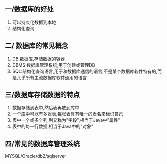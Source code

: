 ## 一/数据库的好处

1. 可以持久化数据到本地
2. 结构化查询

## 二/ 数据库的常见概念

1. DB:数据库,存储数据的容器
2. DBMS:数据库管理系统,用于创建或管理DB
3. SQL:结构化查询语言,用于和数据库通信的语言,不是某个数据库软件特有的,而是几乎所有主流数据库软件通用的语言

## 三/数据库存储数据的特点

1. 数据存储到表中,然后表再放到库中
2. 一个库中可以有多张表,每张表具有唯一的表名来标识自己
3. 表中一个或多个列,列又称为"字段",相当于Java中"属性"
4. 表中的每一行数据,相当于Java中的"对象" 

## 四/常见的数据库管理系统

MYSQL/Oracle/db2/sqlserver

